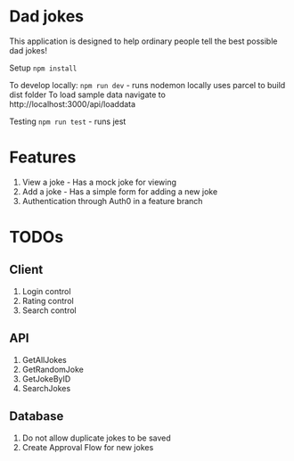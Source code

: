 # Dad jokes

This application is designed to help ordinary people tell the best possible dad jokes!


Setup
    `npm install`

To develop locally:
    `npm run dev` - runs nodemon locally uses parcel to build dist folder
    To load sample data navigate to http://localhost:3000/api/loaddata
    
Testing
    `npm run test` - runs jest


# Features

1. View a joke - Has a mock joke for viewing
2. Add a joke - Has a simple form for adding a new joke 
3. Authentication through Auth0 in a feature branch

# TODOs

## Client
1. Login control
2. Rating control
3. Search control

## API
1. GetAllJokes
2. GetRandomJoke
3. GetJokeByID
4. SearchJokes

## Database
1. Do not allow duplicate jokes to be saved
2. Create Approval Flow for new jokes
